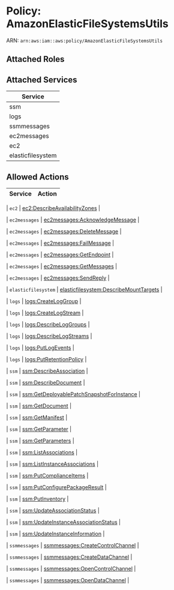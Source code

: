 # Policy: AmazonElasticFileSystemsUtils

ARN: `arn:aws:iam::aws:policy/AmazonElasticFileSystemsUtils`

## Attached Roles

## Attached Services

| Service |
|---------|
| ssm |
| logs |
| ssmmessages |
| ec2messages |
| ec2 |
| elasticfilesystem |

## Allowed Actions

| Service | Action |
|:-------:|--------|

| `ec2` | [ec2:DescribeAvailabilityZones](../actions.md#ec2:describeavailabilityzones) |

| `ec2messages` | [ec2messages:AcknowledgeMessage](../actions.md#ec2messages:acknowledgemessage) |

| `ec2messages` | [ec2messages:DeleteMessage](../actions.md#ec2messages:deletemessage) |

| `ec2messages` | [ec2messages:FailMessage](../actions.md#ec2messages:failmessage) |

| `ec2messages` | [ec2messages:GetEndpoint](../actions.md#ec2messages:getendpoint) |

| `ec2messages` | [ec2messages:GetMessages](../actions.md#ec2messages:getmessages) |

| `ec2messages` | [ec2messages:SendReply](../actions.md#ec2messages:sendreply) |

| `elasticfilesystem` | [elasticfilesystem:DescribeMountTargets](../actions.md#elasticfilesystem:describemounttargets) |

| `logs` | [logs:CreateLogGroup](../actions.md#logs:createloggroup) |

| `logs` | [logs:CreateLogStream](../actions.md#logs:createlogstream) |

| `logs` | [logs:DescribeLogGroups](../actions.md#logs:describeloggroups) |

| `logs` | [logs:DescribeLogStreams](../actions.md#logs:describelogstreams) |

| `logs` | [logs:PutLogEvents](../actions.md#logs:putlogevents) |

| `logs` | [logs:PutRetentionPolicy](../actions.md#logs:putretentionpolicy) |

| `ssm` | [ssm:DescribeAssociation](../actions.md#ssm:describeassociation) |

| `ssm` | [ssm:DescribeDocument](../actions.md#ssm:describedocument) |

| `ssm` | [ssm:GetDeployablePatchSnapshotForInstance](../actions.md#ssm:getdeployablepatchsnapshotforinstance) |

| `ssm` | [ssm:GetDocument](../actions.md#ssm:getdocument) |

| `ssm` | [ssm:GetManifest](../actions.md#ssm:getmanifest) |

| `ssm` | [ssm:GetParameter](../actions.md#ssm:getparameter) |

| `ssm` | [ssm:GetParameters](../actions.md#ssm:getparameters) |

| `ssm` | [ssm:ListAssociations](../actions.md#ssm:listassociations) |

| `ssm` | [ssm:ListInstanceAssociations](../actions.md#ssm:listinstanceassociations) |

| `ssm` | [ssm:PutComplianceItems](../actions.md#ssm:putcomplianceitems) |

| `ssm` | [ssm:PutConfigurePackageResult](../actions.md#ssm:putconfigurepackageresult) |

| `ssm` | [ssm:PutInventory](../actions.md#ssm:putinventory) |

| `ssm` | [ssm:UpdateAssociationStatus](../actions.md#ssm:updateassociationstatus) |

| `ssm` | [ssm:UpdateInstanceAssociationStatus](../actions.md#ssm:updateinstanceassociationstatus) |

| `ssm` | [ssm:UpdateInstanceInformation](../actions.md#ssm:updateinstanceinformation) |

| `ssmmessages` | [ssmmessages:CreateControlChannel](../actions.md#ssmmessages:createcontrolchannel) |

| `ssmmessages` | [ssmmessages:CreateDataChannel](../actions.md#ssmmessages:createdatachannel) |

| `ssmmessages` | [ssmmessages:OpenControlChannel](../actions.md#ssmmessages:opencontrolchannel) |

| `ssmmessages` | [ssmmessages:OpenDataChannel](../actions.md#ssmmessages:opendatachannel) |
